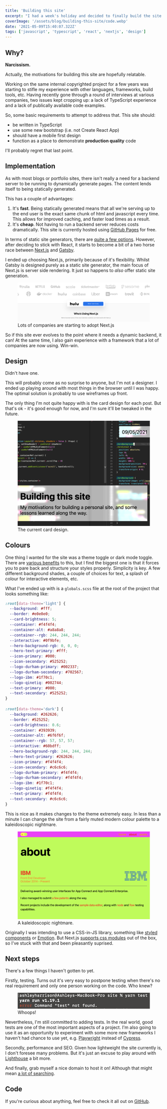 ```yaml
---
title: 'Building this site'
excerpt: "I had a week's holiday and decided to finally build the site I've been telling myself I'll do for the last 6 years."
coverImage: '/assets/blog/building-this-site/code.webp'
date: '2021-05-09T15:40:07.322Z'
tags: ['javascript', 'typescript', 'react', 'nextjs', 'design']
---
```


## Why?

**Narcissism.**

Actually, the motivations for building this site are hopefully relatable.

Working on the same internal copyrighted project for a few years was starting to stifle my experience with other languages, frameworks, build tools, etc. Having recently gone through a round of interviews at various companies, two issues kept cropping up: a lack of TypeScript experience and a lack of publically available code examples.

So, some basic requirements to attempt to address that. This site should:

- be written in TypeScript
- use some new bootstrap (i.e. not Create React App)
- should have a mobile first design
- function as a place to demonstrate **production quality** code

I'll probably regret that last point.

## Implementation

As with most blogs or portfolio sites, there isn't really a need for a backend server to be running to dynamically generate pages. The content lends itself to being statically generated.

This has a couple of advantages:

1. It's **fast**. Being statically generated means that all we're serving up to the end user is the exact same chunk of html and javascript every time. This allows for improved caching, and faster load times as a result.
1. It's **cheap**. Not having to run a backend server reduces costs dramatically. This site is currently hosted using [GitHub Pages](https://pages.github.com/) for free.

In terms of static site generators, there are [quite a few options](https://jamstack.org/generators). However, after deciding to stick with React, it starts to become a bit of a two horse race between [Next.js](https://nextjs.org/) and [Gatsby](https://www.gatsbyjs.com/).

I ended up choosing Next.js, primarily because of it's flexibility. Whilst Gatsby is designed purely as a static site generator, the main focus of Next.js is server side rendering. It just so happens to _also_ offer static site generation.

<figure>
  <img src='/assets/blog/building-this-site/people-using-next.webp' alt="Lots of companies are starting to adopt Next.js"/>
  <figcaption>Lots of companies are starting to adopt Next.js</figcaption>
</figure>

So if this site ever evolves to the point where it needs a dynamic backend, it can! At the same time, I also gain experience with a framework that a lot of companies are now using. Win-win.

## Design

Didn't have one.

This will probably come as no surprise to anyone, but I'm not a designer. I ended up playing around with most things in the browser until I was happy. The optimal solution is probably to use wireframes up front.

The only thing I'm not quite happy with is the card design for each post. But that's ok - it's good enough for now, and I'm sure it'll be tweaked in the future.

<figure>
  <img src='/assets/blog/building-this-site/card-design.webp' alt="The current card design."/>
  <figcaption>The current card design.</figcaption>
</figure>

## Colours

One thing I wanted for the site was a theme toggle or dark mode toggle. There are [various benefits](https://blog.weekdone.com/why-you-should-switch-on-dark-mode/) to this, but I find the biggest one is that it forces you to pare back and structure your styles properly. Simplicity is key. A few different background shades, a couple of choices for text, a splash of colour for interactive elements, etc.

What I've ended up with is a `globals.scss` file at the root of the project that looks something like:

```scss
:root[data-theme='light'] {
  --background: #fff;
  --border: #e0e0e0;
  --card-brightness: 5;
  --container: #f4f4f4;
  --container-alt: #a8a8a8;
  --container--rgb: 244, 244, 244;
  --interactive: #0f9bfe;
  --hero-background-rgb: 0, 0, 0;
  --hero-text-primary: #fff;
  --icon-primary: #000;
  --icon-secondary: #525252;
  --logo-durham-primary: #002337;
  --logo-durham-secondary: #702567;
  --logo-ibm: #1f70c1;
  --logo-qinetiq: #002744;
  --text-primary: #000;
  --text-secondary: #525252;
}

:root[data-theme='dark'] {
  --background: #262626;
  --border: #525252;
  --card-brightness: 0.6;
  --container: #393939;
  --container-alt: #6f6f6f;
  --container--rgb: 57, 57, 57;
  --interactive: #60bdff;
  --hero-background-rgb: 244, 244, 244;
  --hero-text-primary: #262626;
  --icon-primary: #f4f4f4;
  --icon-secondary: #c6c6c6;
  --logo-durham-primary: #f4f4f4;
  --logo-durham-secondary: #f4f4f4;
  --logo-ibm: #1f70c1;
  --logo-qinetiq: #f4f4f4;
  --text-primary: #f4f4f4;
  --text-secondary: #c6c6c6;
}
```

This is nice as it makes changes to the theme extremely easy. In less than a minute I can change the site from a fairly muted modern colour palette to a kaleidoscopic nightmare.

<figure>
  <img src='/assets/blog/building-this-site/kaleidoscopic-nightmare.webp' alt="A kaleidoscopic nightmare."/>
  <figcaption>A kaleidoscopic nightmare.</figcaption>
</figure>

Originally I was intending to use a CSS-in-JS library, something like [styled components](https://styled-components.com/) or [Emotion](https://emotion.sh/docs/introduction). But Next.js [supports css modules](https://nextjs.org/docs/basic-features/built-in-css-support#adding-component-level-css) out of the box, so I've stuck with that and been pleasantly suprised.

## Next steps

There's a few things I haven't gotten to yet.

Firstly, testing. Turns out it's very easy to postpone testing when there's no real requirement and only one person working on the code. Who knew?

<figure>
  <img src='/assets/blog/building-this-site/no-tests.webp' alt="Whoops!"/>
  <figcaption>Whoops!</figcaption>
</figure>

Nevertheless, I'm still committed to adding tests. In the real world, good tests are one of the most important aspects of a project. I'm also going to use it as an opportunity to experiment with some more new frameworks I haven't had chance to use yet, e.g. [Playwright](https://playwright.dev/) instead of [Cypress](https://www.cypress.io/).

Secondly, performance and SEO. Given how lightweight the site currently is, I don't foresee many problems. But it's just an excuse to play around with [Lighthouse](https://developers.google.com/web/tools/lighthouse) a bit more.

And finally, grab myself a nice domain to host it on! Although that might mean [a lot of searching](https://domains.google.com/registrar/search?searchTerm=ash&tab=1).

## Code

If you're curious about anything, feel free to check it all out on [GitHub](https://github.com/ashharrison90/ashharrison90.github.io).

